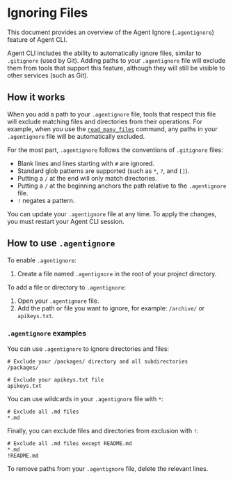 # Ignoring Files

This document provides an overview of the Agent Ignore (`.agentignore`) feature of Agent CLI.

Agent CLI includes the ability to automatically ignore files, similar to `.gitignore` (used by Git). Adding paths to your `.agentignore` file will exclude them from tools that support this feature, although they will still be visible to other services (such as Git).

## How it works

When you add a path to your `.agentignore` file, tools that respect this file will exclude matching files and directories from their operations. For example, when you use the [`read_many_files`](./tools/multi-file.md) command, any paths in your `.agentignore` file will be automatically excluded.

For the most part, `.agentignore` follows the conventions of `.gitignore` files:

- Blank lines and lines starting with `#` are ignored.
- Standard glob patterns are supported (such as `*`, `?`, and `[]`).
- Putting a `/` at the end will only match directories.
- Putting a `/` at the beginning anchors the path relative to the `.agentignore` file.
- `!` negates a pattern.

You can update your `.agentignore` file at any time. To apply the changes, you must restart your Agent CLI session.

## How to use `.agentignore`

To enable `.agentignore`:

1. Create a file named `.agentignore` in the root of your project directory.

To add a file or directory to `.agentignore`:

1. Open your `.agentignore` file.
2. Add the path or file you want to ignore, for example: `/archive/` or `apikeys.txt`.

### `.agentignore` examples

You can use `.agentignore` to ignore directories and files:

```
# Exclude your /packages/ directory and all subdirectories
/packages/

# Exclude your apikeys.txt file
apikeys.txt
```

You can use wildcards in your `.agentignore` file with `*`:

```
# Exclude all .md files
*.md
```

Finally, you can exclude files and directories from exclusion with `!`:

```
# Exclude all .md files except README.md
*.md
!README.md
```

To remove paths from your `.agentignore` file, delete the relevant lines.
